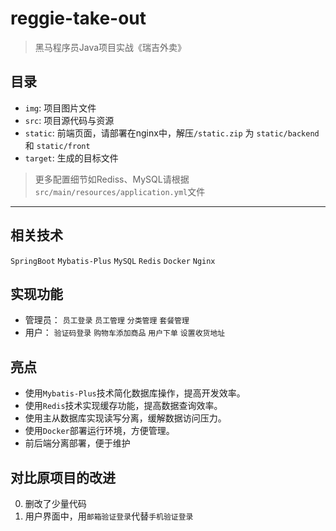 # reggie-take-out

> 黑马程序员Java项目实战《瑞吉外卖》
>

## 目录

- `img`: 项目图片文件
- `src`: 项目源代码与资源
- `static`: 前端页面，请部署在nginx中，解压`/static.zip` 为 `static/backend` 和 `static/front`
- `target`: 生成的目标文件

> 更多配置细节如Rediss、MySQL请根据
> `src/main/resources/application.yml`文件
---

## 相关技术

`SpringBoot` `Mybatis-Plus` `MySQL` `Redis` `Docker` `Nginx`

## 实现功能

- 管理员：
  `员工登录` `员工管理` `分类管理` `套餐管理`
- 用户：
  `验证码登录` `购物车添加商品` `用户下单` `设置收货地址`

## 亮点

- 使用`Mybatis-Plus`技术简化数据库操作，提高开发效率。
- 使用`Redis`技术实现缓存功能，提高数据查询效率。
- 使用主从数据库实现读写分离，缓解数据访问压力。
- 使用`Docker`部署运行环境，方便管理。
- 前后端分离部署，便于维护
## 对比原项目的改进

0. 删改了少量代码
1. 用户界面中，用`邮箱验证登录`代替`手机验证登录`

